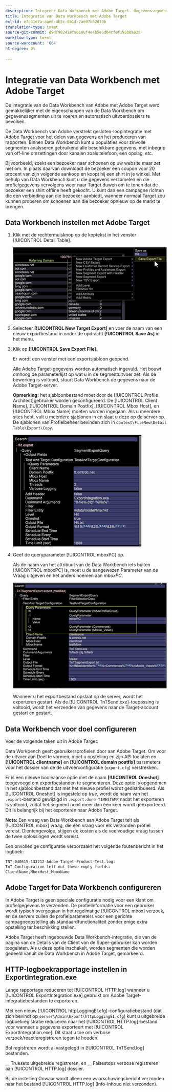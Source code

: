 ```yaml
---
description: Integreer Data Workbench met Adobe Target. Gegevenssegmenten exporteren en exportbestanden automatisch vullen.
title: Integratie van Data Workbench met Adobe Target
exl-id: e7c41e7a-aae6-4b5c-8b14-7ae97b62d70b
translation-type: tm+mt
source-git-commit: d9df90242ef96188f4e4b5e6d04cfef196b0a628
workflow-type: tm+mt
source-wordcount: '664'
ht-degree: 0%

---
```


# Integratie van Data Workbench met Adobe Target

De integratie van de Data Workbench van Adobe met Adobe Target werd gemakkelijker met de eigenschappen van de Data Workbench om gegevenssegmenten uit te voeren en automatisch uitvoerdossiers te bevolken.

De Data Workbench van Adobe verstrekt gesloten-loopintegratie met Adobe Target voor het delen van gegevens en het produceren van rapporten. Binnen Data Workbench kunt u populaties voor zinvolle segmenten analyseren gebruikend alle beschikbare gegevens, met inbegrip van off-line omzettingen door kanalen zoals telefoon, een opslag, etc.

Bijvoorbeeld, zoekt een bezoeker naar schoenen op uw website maar zet niet om. In plaats daarvan downloadt de bezoeker een coupon voor 20 procent van zijn volgende aankoop en koopt hij een shirt in je winkel. Met behulp van Data Workbench kunt u die gegevens verzamelen en die profielgegevens vervolgens weer naar Target duwen om te tonen dat de bezoeker een shirt offline heeft gekocht. U kunt dan een campagne richten die een verbinding aan die bezoeker aanbiedt, wanneer normaal Target zou kunnen proberen om schoenen aan die bezoeker opnieuw op de markt te brengen.

## Data Workbench instellen met Adobe Target

1. Klik met de rechtermuisknop op de koptekst in het venster [!UICONTROL Detail Table].

   ![](assets/insight-to-tnt.png)

1. Selecteer **[!UICONTROL New Target Export]** en voer de naam van een nieuw exportbestand in onder de opdracht **[!UICONTROL Save As]** in het menu.

1. Klik op **[!UICONTROL Save Export File]**.

   Er wordt een venster met een exportsjabloon geopend.

   Alle Adobe Target-gegevens worden automatisch ingevuld. Het bouwt omhoog de parameterlijst op wat u in de segmentuitvoer zet. Als de bewerking is voltooid, stuurt Data Workbench de gegevens naar de Adobe Target-server.

   **Opmerking:** het sjabloonbestand moet door de  [!UICONTROL Profile Architect]gebruiker worden geconfigureerd. De [!UICONTROL Client Name], [!UICONTROL Domain Postfix], [!UICONTROL Mbox Host], en [!UICONTROL Mbox Name] moeten worden ingegaan. Als u meerdere sites hebt, vult u meerdere sjablonen in en slaat u deze op de server op. De sjablonen van Profielbeheer bevinden zich in `Context\FileNew\Detail Table\Export\Copy`.

   ![](assets/insight-to-tnt1.png)

1. Geef de queryparameter [!UICONTROL mboxPC] op.

   Als de naam van het attribuut van de Data Workbench iets buiten [!UICONTROL mboxPC] is, moet u de aangewezen Parameter van de Vraag uitgeven en het anders noemen aan _mboxPC_.

   ![](assets/insight-to-tnt2.png)

   Wanneer u het exportbestand opslaat op de server, wordt het exporteren gestart. Als de [!UICONTROL TnTSend.exe]-toepassing is voltooid, wordt het verzenden van gegevens naar de Target-account gestart en gestart.

## Data Workbench voor doel configureren

Voer de volgende taken uit in Adobe Target:

Data Workbench geeft gebruikersprofielen door aan Adobe Target. Om voor de uitvoer aan Doel te vormen, moet u opstelling en zijn API toelaten en **[!UICONTROL clientname]** en **[!UICONTROL domain postfix]** parameters voor het dossier van de de uitvoerconfiguratie (`export.cfg`) verstrekken.

Er is een nieuwe booleaanse optie met de naam **[!UICONTROL Oneshot]** toegevoegd om exportbestanden te segmenteren. Deze optie is opgenomen in het sjabloonbestand dat met het nieuwe profiel wordt gedistribueerd. Als [!UICONTROL Oneshot] is ingesteld op _true_, wordt de naam van het `.export`-bestand gewijzigd in `.export.done-TIMESTAMP` nadat het exporteren is voltooid, zodat het segment nooit meer dan één keer wordt geëxporteerd. Dit is belangrijk bij het exporteren naar Adobe Target.

**Nota:** Een vraag van Data Workbench aan Adobe Target telt als  [!UICONTROL mbox] vraag, die één vraag voor elk verzonden profiel vereist. Dientengevolge, stijgen de kosten als de veelvoudige vraag tussen de twee oplossingen wordt vereist.

Een onvolledige configuratie veroorzaakt het volgende foutenbericht in het logboek:

```
TNT-040615-133212-Adobe-Target-Product-Test.log:
TnT Configuration left out these empty fields:
ClientName,MboxHost,MboxName
```

## Adobe Target for Data Workbench configureren

In Adobe Target is geen speciale configuratie nodig voor een klant om profielgegevens te verzenden. De profielinformatie voor een gebruiker wordt typisch overgegaan in het regelmatige [!UICONTROL mbox] verzoek, en de servers zullen de profielparameters voor een gerichte campagneopstelling als standaardfunctionaliteit zonder enige extra opstelling ter beschikking stellen.

Adobe Target heeft ingebouwde Data Workbench-integratie, die van de pagina van de Details van de Cliënt van de Super-gebruiker kan worden toegelaten. Als u deze optie inschakelt, worden segmenten die worden gedeeld vanuit de Data Workbench in Adobe Target, gemarkeerd.

## HTTP-logboekrapportage instellen in ExportIntegration.exe

Lange rapportage reduceren tot [!UICONTROL HTTP.log] wanneer u [!UICONTROL ExportIntegration.exe] gebruikt om Adobe Target-integratiebestanden te exporteren.

Met een nieuw [!UICONTROL httpLoggingEI.cfg]-configuratiebestand (dat zich bevindt op `server\Admin\Export\httpLoggingEI.cfg`) kunt u uitgebreide logboekregistratie reduceren naar het [!UICONTROL HTTP.log]-bestand voor wanneer u gegevens exporteert met [!UICONTROL ExportIntegration.exe]. Dit staat u toe om verbose verzoek/reactieregistreren tegen te houden.

Bol registreren wordt al vastgelegd in [!UICONTROL TnTSend.log] bestanden.

__ Truesets uitgebreide registreren, en  __ Falsestops verbose registreren aan  [!UICONTROL HTTP.log] dossier.

Bij de instelling Onwaar wordt alleen een waarschuwingsbericht verzonden naar het bestand [!UICONTROL HTTP.log] (Info-inhoud niet verzonden).
